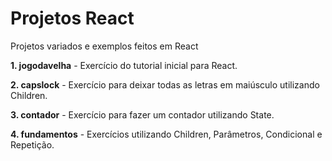 # Projetos React
 Projetos variados e exemplos feitos em React
 
**1. jogodavelha**
     - Exercício do tutorial inicial para React.
 
**2. capslock**
     - Exercício para deixar todas as letras em maiúsculo utilizando Children.

**3. contador**
     - Exercício para fazer um contador utilizando State.

**4. fundamentos**
     - Exercícios utilizando Children, Parâmetros, Condicional e Repetição.
